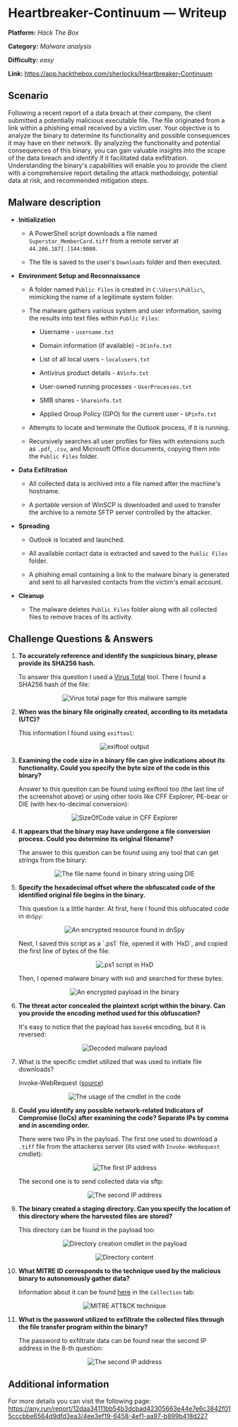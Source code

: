 # Heartbreaker-Continuum — Writeup

**Platform:** *Hack The Box*

**Category:** *Malware analysis*

**Difficulty:** *easy*

**Link:** https://app.hackthebox.com/sherlocks/Heartbreaker-Continuum


## Scenario

Following a recent report of a data breach at their company, the client submitted a potentially malicious executable file. The file originated from a link within a phishing email received by a victim user. Your objective is to analyze the binary to determine its functionality and possible consequences it may have on their network. By analyzing the functionality and potential consequences of this binary, you can gain valuable insights into the scope of the data breach and identify if it facilitated data exfiltration. Understanding the binary's capabilities will enable you to provide the client with a comprehensive report detailing the attack methodology, potential data at risk, and recommended mitigation steps.

## Malware description

- **Initialization**
    
    - A PowerShell script downloads a file named `Superstar_MemberCard.tiff` from a remote server at `44.206.187[.]144:9000`.
        
    - The file is saved to the user's `Downloads` folder and then executed.
        
- **Environment Setup and Reconnaissance**
    
    - A folder named `Public Files` is created in `C:\Users\Public\`, mimicking the name of a legitimate system folder.
        
    - The malware gathers various system and user information, saving the results into text files within `Public Files`:
        
        - Username - `username.txt`
            
        - Domain information (if available) - `DCinfo.txt`
            
        - List of all local users - `localusers.txt`
            
        - Antivirus product details - `AVinfo.txt`
            
        - User-owned running processes - `UserProcesses.txt`
            
        - SMB shares - `Shareinfo.txt`
            
        - Applied Group Policy (GPO) for the current user - `GPinfo.txt`
            
    - Attempts to locate and terminate the Outlook process, if it is running.
        
    - Recursively searches all user profiles for files with extensions such as `.pdf`, `.csv`, and Microsoft Office documents, copying them into the `Public Files` folder.
        
- **Data Exfiltration**
    
    - All collected data is archived into a file named after the machine's hostname.
        
    - A portable version of WinSCP is downloaded and used to transfer the archive to a remote SFTP server controlled by the attacker.
        
- **Spreading**
    
    - Outlook is located and launched.
        
    - All available contact data is extracted and saved to the `Public Files` folder.
        
    - A phishing email containing a link to the malware binary is generated and sent to all harvested contacts from the victim's email account.
        
- **Cleanup**
    
    - The malware deletes `Public Files` folder along with all collected files to remove traces of its activity.


## Challenge Questions & Answers

1. **To accurately reference and identify the suspicious binary, please provide its SHA256 hash.**

	To answer this question I used a [Virus Total](https://www.virustotal.com/gui/file/12daa34111bb54b3dcbad42305663e44e7e6c3842f015cccbbe6564d9dfd3ea3) tool. There I found a SHA256 hash of the file:
	
	<p align="center">
	<img src="../../resources/HackTheBox/Heartbraker-Continuum1.png" alt="Virus total page for this malware sample"/>
	</p>

2. **When was the binary file originally created, according to its metadata (UTC)?**

	This information I found using `exiftool`:
	
	<p align="center">
	<img src="../../resources/HackTheBox/Heartbraker-Continuum2.png" alt="exiftool output"/>
	</p>

3. **Examining the code size in a binary file can give indications about its functionality. Could you specify the byte size of the code in this binary?**

	Answer to this question can be found using exiftool too (the last line of the screenshot above) or using other tools like CFF Explorer, PE-bear or DIE (with hex-to-decimal conversion):
	
	<p align="center">
	<img src="../../resources/HackTheBox/Heartbraker-Continuum3.png" alt="SizeOfCode value in CFF Explorer"/>
	</p>

4. **It appears that the binary may have undergone a file conversion process. Could you determine its original filename?**

	The answer to this question can be found using any tool that can get strings from the binary:

	<p align="center">
	<img src="../../resources/HackTheBox/Heartbraker-Continuum4.png" alt="The file name found in binary string using DIE"/>
	</p>

5. **Specify the hexadecimal offset where the obfuscated code of the identified original file begins in the binary.**

	This question is a little harder. At first, here I found this obfuscated code in `dnSpy`:

	<p align="center">
	<img src="../../resources/HackTheBox/Heartbraker-Continuum5_0.png" alt="An encrypted resource found in dnSpy"/>
	</p>
	Next, I saved this script as a `.ps1` file, opened it with `HxD`, and copied the first line of bytes of the file:

	<p align="center">
	<img src="../../resources/HackTheBox/Heartbraker-Continuum5_1.png" alt=".ps1 script in HxD"/>
	</p>

	Then, I opened malware binary with `HxD` and searched for these bytes:

	<p align="center">
	<img src="../../resources/HackTheBox/Heartbraker-Continuum5_2.png" alt="An encrypted payload in the binary"/>
	</p>

6. **The threat actor concealed the plaintext script within the binary. Can you provide the encoding method used for this obfuscation?**

	It's easy to notice that the payload has `base64` encoding, but it is reversed:

	<p align="center">
	<img src="../../resources/HackTheBox/Heartbraker-Continuum6.png" alt="Decoded malware payload"/>
	</p>

7. What is the specific cmdlet utilized that was used to initiate file downloads?

	Invoke-WebRequest ([source](https://learn.microsoft.com/en-us/powershell/module/microsoft.powershell.utility/invoke-webrequest?view=powershell-7.5))

	<p align="center">
	<img src="../../resources/HackTheBox/Heartbraker-Continuum7.png" alt="The usage of the cmdlet in the code"/>
	</p>

8. **Could you identify any possible network-related Indicators of Compromise (IoCs) after examining the code? Separate IPs by comma and in ascending order.**

	There were two IPs in the payload. The first one used to download a `.tiff` file from the attackerss server (its used with `Invoke-WebRequest` cmdlet):

	<p align="center">
	<img src="../../resources/HackTheBox/Heartbraker-Continuum8_0.png" alt="The first IP address"/>
	</p>
	The second one is to send collected data via sftp:

	<p align="center">
	<img src="../../resources/HackTheBox/Heartbraker-Continuum8_1.png" alt="The second IP address "/>
	</p>

9. **The binary created a staging directory. Can you specify the location of this directory where the harvested files are stored?**

	This directory can be found in the payload too:

	<p align="center">
	<img src="../../resources/HackTheBox/Heartbraker-Continuum9_0.png" alt="Directory creation cmdlet in the payload"/>
	</p>
	<p align="center">
	<img src="../../resources/HackTheBox/Heartbraker-Continuum9_1.png" alt="Directory content"/>
	</p>
	
10. **What MITRE ID corresponds to the technique used by the malicious binary to autonomously gather data?**

	Information about it can be found [here](https://attack.mitre.org/) in the `Collection` tab:

	<p align="center">
	<img src="../../resources/HackTheBox/Heartbraker-Continuum10.png" alt="MITRE ATT&CK technique"/>
	</p>

11. **What is the password utilized to exfiltrate the collected files through the file transfer program within the binary?**

	The password to exfiltrate data can be found near the second IP address in the 8-th question:

	<p align="center">
	<img src="../../resources/HackTheBox/Heartbraker-Continuum8_1.png" alt="The second IP address "/>
	</p>

## Additional information

For more details you can visit the following page: https://any.run/report/12daa34111bb54b3dcbad42305663e44e7e6c3842f015cccbbe6564d9dfd3ea3/4ee3ef19-6458-4ef1-aa97-b899b418d227